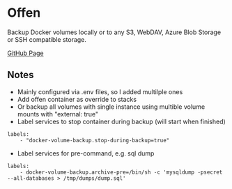# Offen

Backup Docker volumes locally or to any S3, WebDAV, Azure Blob Storage or SSH compatible storage.

[GitHub Page](https://github.com/offen/docker-volume-backup)

## Notes
- Mainly configured via .env files, so I added multilple ones
- Add offen container as override to stacks
- Or backup all volumes with single instance using multible volume mounts with "external: true"
- Label services to stop container during backup (will start when finished)
```
labels:
    - "docker-volume-backup.stop-during-backup=true"
```
- Label services for pre-command, e.g. sql dump
```
labels:
    - docker-volume-backup.archive-pre=/bin/sh -c 'mysqldump -psecret --all-databases > /tmp/dumps/dump.sql'
```